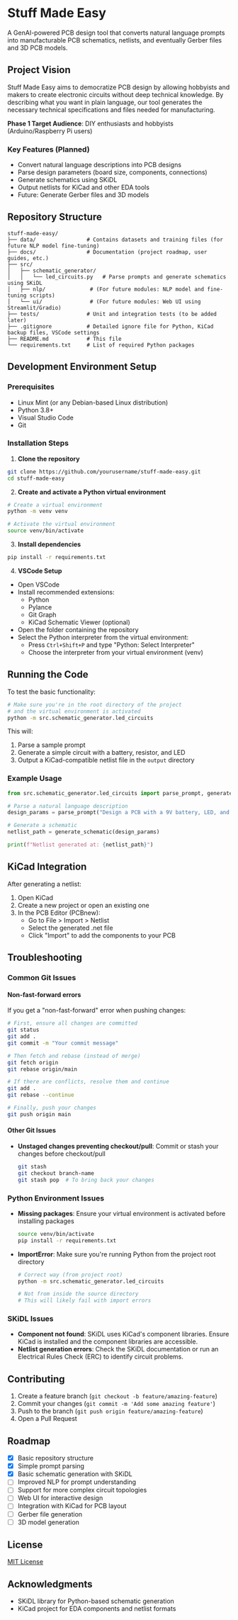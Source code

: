 # Stuff Made Easy

A GenAI-powered PCB design tool that converts natural language prompts into manufacturable PCB schematics, netlists, and eventually Gerber files and 3D PCB models.

## Project Vision

Stuff Made Easy aims to democratize PCB design by allowing hobbyists and makers to create electronic circuits without deep technical knowledge. By describing what you want in plain language, our tool generates the necessary technical specifications and files needed for manufacturing.

**Phase 1 Target Audience**: DIY enthusiasts and hobbyists (Arduino/Raspberry Pi users)

### Key Features (Planned)

- Convert natural language descriptions into PCB designs
- Parse design parameters (board size, components, connections)
- Generate schematics using SKiDL
- Output netlists for KiCad and other EDA tools
- Future: Generate Gerber files and 3D models

## Repository Structure

```
stuff-made-easy/
├── data/                # Contains datasets and training files (for future NLP model fine-tuning)
├── docs/                # Documentation (project roadmap, user guides, etc.)
├── src/
│   ├── schematic_generator/
│   │   └── led_circuits.py   # Parse prompts and generate schematics using SKiDL
│   ├── nlp/              # (For future modules: NLP model and fine-tuning scripts)
│   └── ui/               # (For future modules: Web UI using Streamlit/Gradio)
├── tests/               # Unit and integration tests (to be added later)
├── .gitignore           # Detailed ignore file for Python, KiCad backup files, VSCode settings
├── README.md            # This file
└── requirements.txt     # List of required Python packages
```

## Development Environment Setup

### Prerequisites

- Linux Mint (or any Debian-based Linux distribution)
- Python 3.8+ 
- Visual Studio Code
- Git

### Installation Steps

1. **Clone the repository**

```bash
git clone https://github.com/yourusername/stuff-made-easy.git
cd stuff-made-easy
```

2. **Create and activate a Python virtual environment**

```bash
# Create a virtual environment
python -m venv venv

# Activate the virtual environment
source venv/bin/activate
```

3. **Install dependencies**

```bash
pip install -r requirements.txt
```

4. **VSCode Setup**

- Open VSCode
- Install recommended extensions:
  - Python
  - Pylance
  - Git Graph
  - KiCad Schematic Viewer (optional)
- Open the folder containing the repository
- Select the Python interpreter from the virtual environment:
  - Press `Ctrl+Shift+P` and type "Python: Select Interpreter"
  - Choose the interpreter from your virtual environment (venv)

## Running the Code

To test the basic functionality:

```bash
# Make sure you're in the root directory of the project
# and the virtual environment is activated
python -m src.schematic_generator.led_circuits
```

This will:
1. Parse a sample prompt
2. Generate a simple circuit with a battery, resistor, and LED
3. Output a KiCad-compatible netlist file in the `output` directory

### Example Usage

```python
from src.schematic_generator.led_circuits import parse_prompt, generate_schematic

# Parse a natural language description
design_params = parse_prompt("Design a PCB with a 9V battery, LED, and resistor on a 40x20mm board")

# Generate a schematic
netlist_path = generate_schematic(design_params)

print(f"Netlist generated at: {netlist_path}")
```

## KiCad Integration

After generating a netlist:

1. Open KiCad
2. Create a new project or open an existing one
3. In the PCB Editor (PCBnew):
   - Go to File > Import > Netlist
   - Select the generated .net file
   - Click "Import" to add the components to your PCB

## Troubleshooting

### Common Git Issues

#### Non-fast-forward errors

If you get a "non-fast-forward" error when pushing changes:

```bash
# First, ensure all changes are committed
git status
git add .
git commit -m "Your commit message"

# Then fetch and rebase (instead of merge)
git fetch origin
git rebase origin/main

# If there are conflicts, resolve them and continue
git add .
git rebase --continue

# Finally, push your changes
git push origin main
```

#### Other Git Issues

- **Unstaged changes preventing checkout/pull**: Commit or stash your changes before checkout/pull
  ```bash
  git stash
  git checkout branch-name
  git stash pop  # To bring back your changes
  ```

### Python Environment Issues

- **Missing packages**: Ensure your virtual environment is activated before installing packages
  ```bash
  source venv/bin/activate
  pip install -r requirements.txt
  ```

- **ImportError**: Make sure you're running Python from the project root directory
  ```bash
  # Correct way (from project root)
  python -m src.schematic_generator.led_circuits
  
  # Not from inside the source directory
  # This will likely fail with import errors
  ```

### SKiDL Issues

- **Component not found**: SKiDL uses KiCad's component libraries. Ensure KiCad is installed and the component libraries are accessible.
- **Netlist generation errors**: Check the SKiDL documentation or run an Electrical Rules Check (ERC) to identify circuit problems.

## Contributing

1. Create a feature branch (`git checkout -b feature/amazing-feature`)
2. Commit your changes (`git commit -m 'Add some amazing feature'`)
3. Push to the branch (`git push origin feature/amazing-feature`)
4. Open a Pull Request

## Roadmap

- [x] Basic repository structure
- [x] Simple prompt parsing
- [x] Basic schematic generation with SKiDL
- [ ] Improved NLP for prompt understanding
- [ ] Support for more complex circuit topologies
- [ ] Web UI for interactive design
- [ ] Integration with KiCad for PCB layout
- [ ] Gerber file generation
- [ ] 3D model generation

## License

[MIT License](LICENSE)

## Acknowledgments

- SKiDL library for Python-based schematic generation
- KiCad project for EDA components and netlist formats
